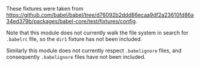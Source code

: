 These fixtures were taken from
<https://github.com/babel/babel/tree/d76092b2ddd86ecaa9df2a23610fd86a34ed379b/packages/babel-core/test/fixtures/config>.

Note that this module does not currently walk the file system in search for
`.babelrc` file, so the `dir1` fixture has not been included.

Similarly this module does not currently respect `.babelignore` files, and
consequently `.babelignore` files have not been included.
